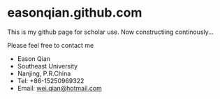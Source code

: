 easonqian.github.com
====================

This is my github page for scholar use. Now constructiing continously...

Please feel free to contact me


* Eason Qian
* Southeast University
* Nanjing, P.R.China
* Tel: +86-15250969322
* Email: wei.qian@hotmail.com
